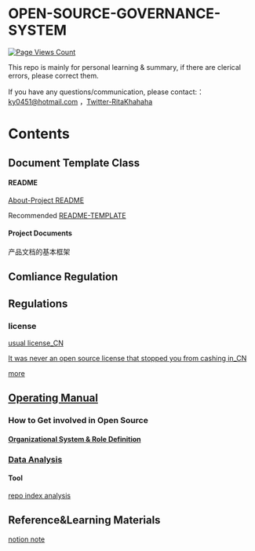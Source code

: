 # OPEN-SOURCE-GOVERNANCE-SYSTEM
[![Page Views Count](https://badges.toozhao.com/badges/01G7TRNN1PH9PMSCYWDF3EK4QT/green.svg)](https://badges.toozhao.com/stats/01G7TRNN1PH9PMSCYWDF3EK4QT "Get your own page views count badge on badges.toozhao.com")

This repo is mainly for personal learning & summary, if there are clerical errors, please correct them.

If you have any questions/communication, please contact:： ky0451@hotmail.com ，[Twitter-RitaKhahaha](https://twitter.com/RitaKhahaha)

# Contents
## Document Template Class

#### README

[ About-Project README ](https://github.com/Ritakang0451/About-README) 
 
Recommended [README-TEMPLATE ](https://github.com/Ritakang0451/README-TEMPLATE)

#### Project Documents

产品文档的基本框架


## Comliance Regulation
## Regulations
###   license
[usual license_CN](https://zhuanlan.zhihu.com/p/340135415)

[It was never an open source license that stopped you from cashing in_CN](https://mp.weixin.qq.com/s?src=11&timestamp=1654496602&ver=3843&signature=VL4BpCxNby3BLGOMqaX03KhvMbZ47DI-NamHHzHhbYJATVgfUNDI2FhcIfOrJpNIFf4Wp-tSb2eec0yaS-vufFrbXB1w-NlGGD3S6nkMwtpOFfmwERYjA9cWNBa1fSFu&new=1)

[more](https://opensource.org/licenses/category)

## [Operating Manual](https://github.com/Ritakang0451/OPEN-SOURCE-GOVERNANCE-SYSTEM/tree/main/Operating%20Manual)
### How to Get involved in Open Source 
#### [Organizational System & Role Definition](https://github.com/Ritakang0451/OPEN-SOURCE-GOVERNANCE-SYSTEM/blob/main/Operating%20Manual/How%20to%20Get%20involved%20in%20Open%20Source/Organizational%20System%20%26%20Role%20Definition.md)
### [ Data Analysis](https://github.com/Ritakang0451/Open-source-governance/tree/main/Operating%20Manual/Data%20Analysis)

#### Tool

[repo index analysis]( https://vesoft-inc.github.io/github-statistics/)  


## Reference&Learning Materials
[notion note](https://www.notion.so/ritakang/reference-1c1fbceede8f447d832ecd910c2a0e01) 
 
